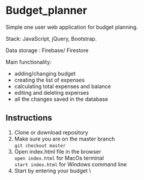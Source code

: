 # Budget_planner

Simple one user web application for budget planning.

Stack: JavaScript, jQuery, Bootstrap.

Data storage : Firebase/ Firestore

Main functionality:
 - adding/changing budget
 - creating the list of expenses
 - calculating total expenses and balance
 - editing and deleting expenses
 - all the changes saved in the database

## Instructions
1. Clone or download repository
2. Make sure you are on the master branch \
```git checkout master```
3. Open index.html file in the browser\
```open index.html``` for MacOs terminal \
```start index.html``` for Windows command line
4. Start by entering your budget \ 

